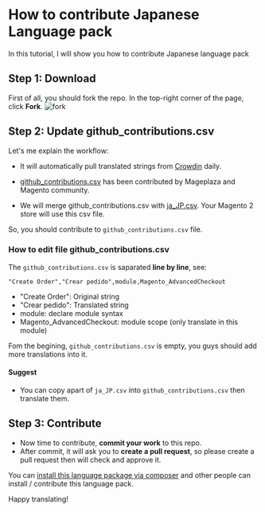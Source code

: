 # How to contribute Japanese Language pack

In this tutorial, I will show you how to contribute Japanese language pack

## Step 1: Download 

First of all, you should fork the repo. In the top-right corner of the page, click **Fork**.
![fork](https://help.github.com/assets/images/help/repository/fork_button.jpg)


## Step 2: Update github_contributions.csv

Let's me explain the workflow:

- It will automatically pull translated strings from [Crowdin](https://crowdin.com/project/magento-2) daily.

- [github_contributions.csv](https://github.com/mageplaza/magento-2-japanese-language-pack/blob/master/github_contributions.csv) has been contributed by Mageplaza and Magento community.

- We will merge github_contributions.csv with [ja_JP.csv](https://github.com/mageplaza/magento-2-japanese-language-pack/blob/master/ja_JP.csv). Your Magento 2 store will use this csv file.

So, you should contribute to `github_contributions.csv` file.

### How to edit file github_contributions.csv

The `github_contributions.csv` is saparated **line by line**, see:

```
"Create Order","Crear pedido",module,Magento_AdvancedCheckout
```

- "Create Order": Original string
- "Crear pedido": Translated string
- module: declare module syntax
- Magento_AdvancedCheckout: module scope (only translate in this module)


Fom the begining, `github_contributions.csv` is empty, you guys should add more translations into it.

#### Suggest
- You can copy apart of `ja_JP.csv` into `github_contributions.csv` then translate them.

## Step 3: Contribute

- Now time to contribute, **commit your work** to this repo.
- After commit, it will ask you to **create a pull request**, so please create a pull request then will check and approve it.

You can [install this language package via composer](https://github.com/mageplaza/magento-2-japanese-language-pack#-method-1-composer-method-recommend) and other people can install / contribute this language pack.

Happy translating!


